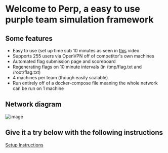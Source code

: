 # Welcome to Perp, a easy to use purple team simulation framework

## Some features
 - Easy to use (set up time sub 10 minutes as seen in [this](./FinalVideo.mp4) video
 - Supports 255 users via OpenVPN off of competitor's own machines
 - Automated flag submission page and scoreboard
 - Regenerating flags on 10 minute intervals (in /tmp/flag.txt and /root/flag.txt)
 - 4 machines per team (though easily scalable)
 - Run entirely off of a docker-compose file meaning the whole network can be run on 1 machine

## Network diagram
![image](https://github.com/user-attachments/assets/8e7f3635-7b9f-4424-bbdc-72ab096b0499)

## Give it a try below with the following instructions
[Setup Instructions](./SetupInstructions.md)
